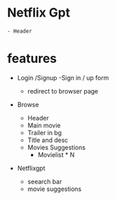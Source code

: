 # Netflix Gpt
    - Header

# features
- Login /Signup
    -Sign in / up form
    - redirect to browser page
- Browse
    - Header
    - Main movie
    - Trailer in bg
    - Title and desc
    - Movies Suggestions
        - Movielist * N
    
- Netflixgpt
    - seearch bar
    - movie suggestions